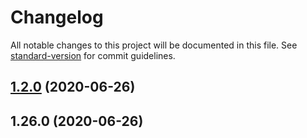 # Changelog

All notable changes to this project will be documented in this file. See [standard-version](https://github.com/conventional-changelog/standard-version) for commit guidelines.

## [1.2.0](https://github.com/youngapp/science/compare/v1.26.0...v1.2.0) (2020-06-26)

## 1.26.0 (2020-06-26)
